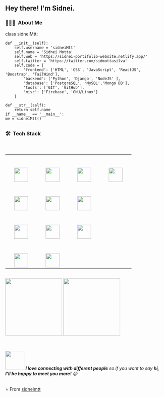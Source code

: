 <h2> Hey there! I'm Sidnei.</h2>
<h3> 👨🏻‍💻 &nbsp;About Me </h3>
class sidneiMtt:

    def __init__(self):
        self.username = 'sidneiMtt'
        self.name = 'Sidnei Motta'
        self.web = 'https://sidnei-portifolio-website.netlify.app/'
        self.twitter = 'https://twitter.com/sidmottasilva'
        self.code = {
            'frontend': ['HTML', 'CSS', 'JavaScript', 'ReactJS', 'Boostrap', 'TailWind'],
            'backend': ['Python', 'Django', 'NodeJS' ],
            'database': ['PostgreSQL', 'MySQL','Mongo DB'],
            'tools': ['GIT', 'GitHub'],
            'misc': ['Firebase', 'GNU/Linux']
        }
        
    def __str__(self):
        return self.name
    if __name__ == '__main__':
    me = sidneiMtt()
    
##
<h3> 🛠 &nbsp;Tech Stack</h3>
<br />
<div>
  <table>
    <tbody>
      <tr valign="top">
        <td width="15%" align="center">
          <br /><br />
          <img height="44px" src="https://www.vectorlogo.zone/logos/w3_html5/w3_html5-icon.svg" />
        </td>
        <td width="15%" align="center">
          <br /><br />
          <img height="44px" src="https://www.vectorlogo.zone/logos/w3_css/w3_css-official.svg" />
        </td>
        <td width="15%" align="center">
          <br /><br />
          <img height="44px" src="https://www.vectorlogo.zone/logos/javascript/javascript-vertical.svg" />
        </td>
        <td width="15%" align="center">
          <br /><br />
          <img height="44px" src="https://www.vectorlogo.zone/logos/reactjs/reactjs-icon.svg" />
        </td>
      </tr>
      <tr valign="top">
        <td width="15%" align="center">
          <br /><br />
          <img height="44px" src="https://www.vectorlogo.zone/logos/python/python-horizontal.svg" />
        </td>
        <td width="15%" align="center">
          <br /><br />
          <img height="44px" src="https://www.vectorlogo.zone/logos/djangoproject/djangoproject-ar21.svg" />
        </td>
        <td width="15%" align="center">
          <br /><br />
          <img height="44px" src="https://www.vectorlogo.zone/logos/nodejs/nodejs-horizontal.svg" />
        </td>
      </tr>
      <tr valign="top">
        <td width="15%" align="center">
          <br /><br />
          <img height="44px" src="https://www.vectorlogo.zone/logos/postgresql/postgresql-horizontal.svg" />
        </td>
        <td width="15%" align="center">
          <br /><br />
          <img height="44px" src="https://www.vectorlogo.zone/logos/mysql/mysql-horizontal.svg" />
        </td>
        <td width="15%" align="center">
          <br /><br />
          <img height="44px" src="https://www.vectorlogo.zone/logos/mongodb/mongodb-ar21.svg" />
        </td>
      </tr>
      <tr valign="top">
        <td width="15%" align="center">
          <br /><br />
          <img height="44px" src="https://www.vectorlogo.zone/logos/git-scm/git-scm-ar21.svg" />
        </td>
        <td width="15%" align="center">
          <br /><br />
          <img height="44px" src="https://www.vectorlogo.zone/logos/github/github-ar21.svg" />
        </td>
      </tr>
    </tbody>
  </table>  
</div>

##
<!--
<div style="display: inline_block">
  <img align="center" alt="JS" height="50" width="60" src="https://raw.githubusercontent.com/devicons/devicon/master/icons/javascript/javascript-plain.svg" />
  <img align="center" alt="React" height="50" width="60" src="https://raw.githubusercontent.com/devicons/devicon/master/icons/react/react-original.svg" />
  <img align="center" alt="html" height="50" width="60" src="https://raw.githubusercontent.com/devicons/devicon/master/icons/html5/html5-original.svg" />
  <img align="center" alt="css3" height="50" width="60" src="https://raw.githubusercontent.com/devicons/devicon/master/icons/css3/css3-original.svg" />
  <img align="center" alt="python" height="50" width="60" src="https://raw.githubusercontent.com/devicons/devicon/master/icons/python/python-original.svg" />
  <img align="center" alt="django" height="50" width="60" src="https://raw.githubusercontent.com/devicons/devicon/master/icons/django/django-plain-wordmark.svg" />
  <img align="center" alt="nodejs" height="50" width="60" src="https://raw.githubusercontent.com/devicons/devicon/master/icons/nodejs/nodejs-original.svg" />
  <img align="center" alt="postgre" height="50" width="60" src="https://raw.githubusercontent.com/devicons/devicon/master/icons/postgresql/postgresql-original.svg" />
  <img align="center" alt="mysql" height="50" width="60" src="https://raw.githubusercontent.com/devicons/devicon/master/icons/mysql/mysql-original.svg" />
  <img align="center" alt="mongodb" height="50" width="60" src="https://raw.githubusercontent.com/devicons/devicon/master/icons/mongodb/mongodb-original.svg" />  
</div>
-->
##

<div>
  <a href="https://github.com/sidneimtt">
    <img height="180em" src="https://github-readme-stats.vercel.app/api?username=sidneimtt&show_icons=true&theme=dracula&include_all_commits=true&count_private=true" />
    <img height="180em" src="https://github-readme-stats.vercel.app/api/top-langs/?username=sidneimtt&layout=compact&langs_count=16&theme=dracula" />
  </a>
</div>
<br />

##

<!--
<h3>🤝🏻 &nbsp;Connect with Me</h3>
<p>
  <a href="https://sidnei-portifolio-website.netlify.app" title="View Link"  target="_blank"><img alt="Website" src="https://img.shields.io/badge/Website-www-blue?style=flat-square&logo=google-chrome" /></a>
  <a href="https://www.linkedin.com/in/sidnei-silva-6a1687238/" title="View Link"  target="_blank"><img alt="LinkedIn" src="https://img.shields.io/badge/LinkedIn-sidnei-blue?style=flat-square&logo=linkedin" /></a>
  <a href="mailto:csamsidney@gmail.com" title="View Link"  target="_blank"><img alt="Email" src="https://img.shields.io/badge/Email-csamsidney@gmail.com-blue?style=flat-square&logo=gmail" /></a>
</p>
<div>
<table>
    <tbody>
      <tr valign="top">
        <td align="center">
            <a href="href="https://sidnei-portifolio-website.netlify.app" title="View Link"  target="_blank">
            <span>&nbsp;&nbsp;&nbsp;&nbsp;&nbsp;&nbsp;&nbsp;</span>
            <span>&nbsp;&nbsp;&nbsp;&nbsp;&nbsp;&nbsp;&nbsp;</span>
            <img src="https://github.com/benyou1969/benyou1969/blob/master/globe.gif?raw=true" />
            <span>&nbsp;&nbsp;&nbsp;&nbsp;&nbsp;&nbsp;&nbsp;&nbsp;</span>
            <span>&nbsp;&nbsp;&nbsp;&nbsp;&nbsp;&nbsp;&nbsp;&nbsp;</span>
            <br />
            <strong>Visit my personal website </strong>
        </td>
      </tr>
   </tbody>
 </table>
 </div>
-->

<img src="https://media.giphy.com/media/LnQjpWaON8nhr21vNW/giphy.gif" width="60" /> <em><b>I love connecting with different people</b> so if you want to say <b>hi, I'll be happy to meet you more!</b> 😊</em> <br /><br />

<!-- gif git & estro
<p align="center">
<b>Already Pinned Down for you sire!</b></br>
<img alt="Astronaut pointing downwards GIF" src="https://media.giphy.com/media/Js7cqIkpxFy0bILFFA/giphy.gif">
</p>
<img src="https://camo.githubusercontent.com/3b7c592ede97b6138ffd4b1cc1541c2f3b11fd39/687474703a2f2f33312e6d656469612e74756d626c722e636f6d2f31376665613932306666333665663466356238373764353231366137616164392f74756d626c725f6d6f39786a65387a5a34317163626975666f315f313238302e676966" height="350px" width ="350px">
-->

⭐️ From [sidneimtt](https://github.com/sidneimtt)



